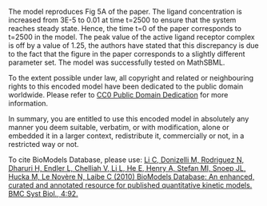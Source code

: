 

The model reproduces Fig 5A of the paper. The ligand concentration is
increased from 3E-5 to 0.01 at time t=2500 to ensure that the system reaches
steady state. Hence, the time t=0 of the paper corresponds to t=2500 in the
model. The peak value of the active ligand receptor complex is off by a value
of 1.25, the authors have stated that this discrepancy is due to the fact that
the figure in the paper corresponds to a slightly different parameter set. The
model was successfully tested on MathSBML.

  

To the extent possible under law, all copyright and related or neighbouring
rights to this encoded model have been dedicated to the public domain
worldwide. Please refer to [CC0 Public Domain
Dedication](http://creativecommons.org/publicdomain/zero/1.0/) for more
information.

In summary, you are entitled to use this encoded model in absolutely any
manner you deem suitable, verbatim, or with modification, alone or embedded it
in a larger context, redistribute it, commercially or not, in a restricted way
or not.

  

To cite BioModels Database, please use: [Li C, Donizelli M, Rodriguez N,
Dharuri H, Endler L, Chelliah V, Li L, He E, Henry A, Stefan MI, Snoep JL,
Hucka M, Le Novère N, Laibe C (2010) BioModels Database: An enhanced, curated
and annotated resource for published quantitative kinetic models. BMC Syst
Biol., 4:92.](http://www.ncbi.nlm.nih.gov/pubmed/20587024)

